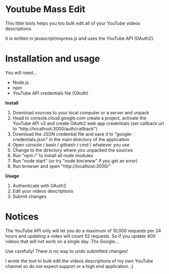 Youtube Mass Edit
=================

This little tools helps you too bulk edit all of your YouTube videos descriptions.

It is written in javascript/express.js and uses the YouTube API (OAuth2).

Installation and usage
======================

You will need...

* Node.js
* npm
* YouTube API credentials file (OAuth)

**Install**

1) Download sources to your local computer or a server and unpack
2) Head to console.cloud.google.com create a project, activate the YouTube API v3 and create OAuth2 web app credentials (set callback url to "http://localhost:3000/auth/callback")
3) Download the JSON credential file and save it to "google-credentials.json" in the main directory of the application  
4) Open console / bash / gitbash / cmd / whatever you use
5) Change to the directory where you unpacked the sources
6) Run "npm i" to install all node modules
7) Run "node start" (or try "node bin/www" if you get an error)
8) Run browser and open "http://localhost:3000/"

**Usage**

1) Authenticate with OAuth2
2) Edit your videos descriptions
3) Submit changes

Notices
=======

The YouTube API only will let you do a maximum of 10,000 requests per 24 hours and updating a video will count 52 requests. So if you update 400 videos that will not work on a single day. Thx Google... 

Use carefully! There is no way to undo submitted changes!

I wrote the tool to bulk edit the videos descriptions of my own YouTube channel so do not expect support or a high end application. ;)
